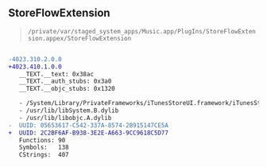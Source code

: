 ## StoreFlowExtension

> `/private/var/staged_system_apps/Music.app/PlugIns/StoreFlowExtension.appex/StoreFlowExtension`

```diff

-4023.310.2.0.0
+4023.410.1.0.0
   __TEXT.__text: 0x38ac
   __TEXT.__auth_stubs: 0x3a0
   __TEXT.__objc_stubs: 0x1320

   - /System/Library/PrivateFrameworks/iTunesStoreUI.framework/iTunesStoreUI
   - /usr/lib/libSystem.B.dylib
   - /usr/lib/libobjc.A.dylib
-  UUID: 05653617-C542-337A-8574-2B915147CE5A
+  UUID: 2C2BF6AF-B938-3E2E-A663-9CC9618C5D77
   Functions: 90
   Symbols:   138
   CStrings:  407

```
